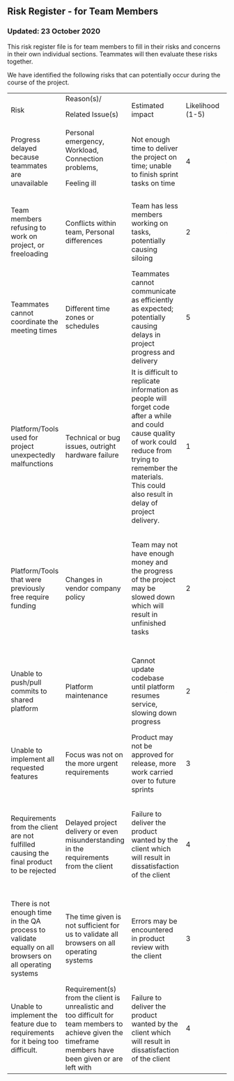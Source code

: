 ## Risk Register - for Team Members

### Updated: 23 October 2020

This risk register file is for team members to fill in their risks and concerns in their own individual sections. Teammates will then evaluate these risks together.

We have identified the following risks that can potentially occur during the course of the project. 

<table>
  <tr>
   <td>Risk
   </td>
   <td>Reason(s)/
<p>
Related Issue(s)
   </td>
   <td>Estimated impact
   </td>
   <td>Likelihood (1-5)
   </td>
   <td>Impact (1-5)
   </td>
   <td>Monitoring strategy
   </td>
   <td>Mitigation plan
   </td>
  </tr>
  <tr>
   <td>Progress delayed because teammates are unavailable
   </td>
   <td>Personal emergency, Workload, Connection problems, 
<p>
Feeling ill
   </td>
   <td>Not enough time to deliver the project on time; unable to finish sprint tasks on time
   </td>
   <td>4
   </td>
   <td>4
   </td>
   <td>Teammates inform others of such problems
   </td>
   <td>A meeting could be set up with the main client (tutor) to negotiate on extending the dateline of the deliverable.
   </td>
  </tr>
  <tr>
   <td>Team members refusing to work on project, or freeloading
   </td>
   <td>Conflicts within team, Personal differences
   </td>
   <td>Team has less members working on tasks, potentially causing siloing
   </td>
   <td>2
   </td>
   <td>4
   </td>
   <td>Check if team member is relatively silent or unresponsive recently (a sign of freeloading)
   </td>
   <td>Discuss with other team members to spread out the work so that the project does not get affected
   </td>
  </tr>
  <tr>
   <td>Teammates cannot coordinate the meeting times
   </td>
   <td>Different time zones or schedules
   </td>
   <td>Teammates cannot communicate as efficiently as expected; potentially causing delays in project progress and delivery
   </td>
   <td>5
   </td>
   <td>3
   </td>
   <td>Team members can inform others of their schedule
   </td>
   <td>Simple text documentation to brief unavailable teammates on meeting discussion
   </td>
  </tr>
  <tr>
   <td>Platform/Tools used for project unexpectedly malfunctions
   </td>
   <td>Technical or bug issues, outright hardware failure
   </td>
   <td>It is difficult to replicate information as people will forget code after a while and could cause quality of work could reduce from trying to remember the materials. This could also result in delay of project delivery. 
   </td>
   <td>1
   </td>
   <td>5
   </td>
   <td>Team members can check for any news/updates on the official websites regarding the issue. Team members also need to backup repository from time to time
   </td>
   <td>Prioritization is placed on transferring code/work onto another platform/machine, or recovering the 
   </td>
  </tr>
  <tr>
   <td>Platform/Tools that were previously free require funding
   </td>
   <td>Changes in vendor company policy
   </td>
   <td>Team may not have enough money and the progress of the project may be slowed down which will result in unfinished tasks
   </td>
   <td>2
   </td>
   <td>4
   </td>
   <td>Team members can check for any news/updates on the official websites regarding the issue. Team members also need to backup repository from time to time
   </td>
   <td>Prioritization is placed on transferring code/work onto another platform. 
   </td>
  </tr>
  <tr>
   <td>Unable to push/pull commits to shared platform
   </td>
   <td>Platform maintenance
   </td>
   <td>Cannot update codebase until platform resumes service, slowing down progress
   </td>
   <td>2
   </td>
   <td>4
   </td>
   <td>Team members can check for latest news regarding server maintenance times (server downtime)
   </td>
   <td>Team members focus on completing their current tasks, and communicate from time
   </td>
  </tr>
  <tr>
   <td>Unable to implement all requested features
   </td>
   <td>Focus was not on the more urgent requirements
   </td>
   <td>Product may not be approved for release, more work carried over to future sprints
   </td>
   <td>3
   </td>
   <td>5
   </td>
   <td>Regularly keep track of progress to see if the project timeline is followed.  
   </td>
   <td>Communicate to the client of the possible delays and pros and cons of implementing a particular feature. 
   </td>
  </tr>
  <tr>
   <td>Requirements from the client are not fulfilled causing the final product to be rejected
   </td>
   <td>Delayed project delivery or even misunderstanding in the requirements from the client
   </td>
   <td>Failure to deliver the product wanted by the client which will result in dissatisfaction of the client 
   </td>
   <td>4
   </td>
   <td>4
   </td>
   <td>Make sure that the requirements from the client are all understood correctly by all team members during Sprint planning 
   </td>
   <td>Prioritize the main essential requirements of the product and ask for an extension for the date of product delivery from the client.
   </td>
  </tr>
    <tr>
   <td>There is not enough time in the QA process to validate equally on all browsers on all operating systems
   </td>
   <td>The time given is not sufficient for us to validate all browsers on all operating systems
   </td>
   <td>Errors may be encountered in product review with the client  
   </td>
   <td>3
   </td>
   <td>4
   </td>
   <td>Squeeze out some additional time to validate on more browsers on more operating systems
   </td>
   <td>Validate on more browsers along the sprints so that the risk can be lowered.
   </td>
  </tr>
  <tr>
   <td>Unable to implement the feature due to requirements for it being too difficult.
   </td>
   <td>Requirement(s) from the client is unrealistic and too difficult for team members to achieve given the timeframe members have been given or are left with
   </td>
   <td>Failure to deliver the product wanted by the client which will result in dissatisfaction of the client
   </td>
   <td>4
   </td>
   <td>5
   </td>
   <td>Negotiate with the client on an easier-to-implement alternative 
   </td>
   <td>Communicate to the client of the possible delays and pros and cons of implementing a particular feature.
   </td>
  </tr>
</table>

